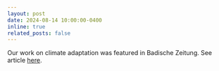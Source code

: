 ```yaml
---
layout: post
date: 2024-08-14 10:00:00-0400
inline: true
related_posts: false
---
```


Our work on climate adaptation was featured in Badische Zeitung. See article <a href="assets/img/badische_zeitung_utci.jpg">here</a>.
